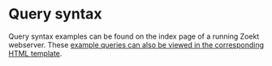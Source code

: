 # Query syntax

Query syntax examples can be found on the index page of a running Zoekt webserver.
These
[example queries can also be viewed in the corresponding HTML template](../web/templates.go#L158).
